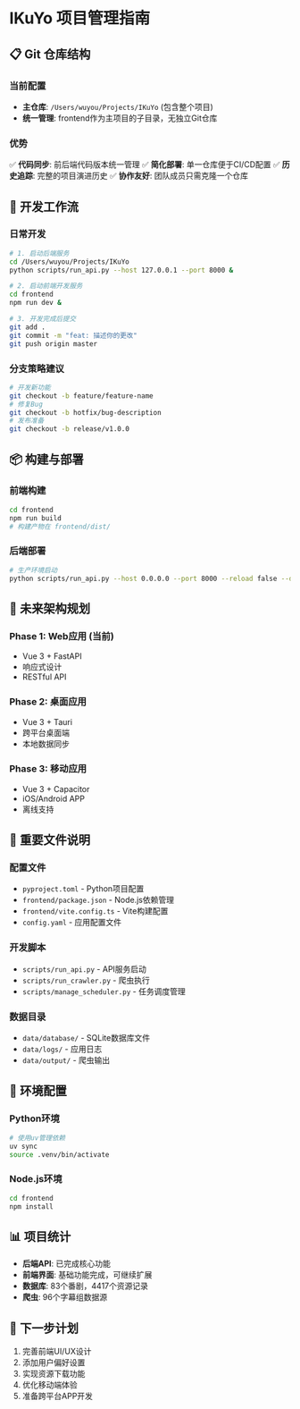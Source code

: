 # IKuYo 项目管理指南

## 📋 Git 仓库结构

### 当前配置
- **主仓库**: `/Users/wuyou/Projects/IKuYo` (包含整个项目)
- **统一管理**: frontend作为主项目的子目录，无独立Git仓库

### 优势
✅ **代码同步**: 前后端代码版本统一管理
✅ **简化部署**: 单一仓库便于CI/CD配置
✅ **历史追踪**: 完整的项目演进历史
✅ **协作友好**: 团队成员只需克隆一个仓库

## 🚀 开发工作流

### 日常开发
```bash
# 1. 启动后端服务
cd /Users/wuyou/Projects/IKuYo
python scripts/run_api.py --host 127.0.0.1 --port 8000 &

# 2. 启动前端开发服务
cd frontend
npm run dev &

# 3. 开发完成后提交
git add .
git commit -m "feat: 描述你的更改"
git push origin master
```

### 分支策略建议
```bash
# 开发新功能
git checkout -b feature/feature-name
# 修复Bug
git checkout -b hotfix/bug-description
# 发布准备
git checkout -b release/v1.0.0
```

## 📦 构建与部署

### 前端构建
```bash
cd frontend
npm run build
# 构建产物在 frontend/dist/
```

### 后端部署
```bash
# 生产环境启动
python scripts/run_api.py --host 0.0.0.0 --port 8000 --reload false --debug false
```

## 🎯 未来架构规划

### Phase 1: Web应用 (当前)
- Vue 3 + FastAPI
- 响应式设计
- RESTful API

### Phase 2: 桌面应用
- Vue 3 + Tauri
- 跨平台桌面端
- 本地数据同步

### Phase 3: 移动应用
- Vue 3 + Capacitor
- iOS/Android APP
- 离线支持

## 📁 重要文件说明

### 配置文件
- `pyproject.toml` - Python项目配置
- `frontend/package.json` - Node.js依赖管理
- `frontend/vite.config.ts` - Vite构建配置
- `config.yaml` - 应用配置文件

### 开发脚本
- `scripts/run_api.py` - API服务启动
- `scripts/run_crawler.py` - 爬虫执行
- `scripts/manage_scheduler.py` - 任务调度管理

### 数据目录
- `data/database/` - SQLite数据库文件
- `data/logs/` - 应用日志
- `data/output/` - 爬虫输出

## 🔧 环境配置

### Python环境
```bash
# 使用uv管理依赖
uv sync
source .venv/bin/activate
```

### Node.js环境
```bash
cd frontend
npm install
```

## 📊 项目统计
- **后端API**: 已完成核心功能
- **前端界面**: 基础功能完成，可继续扩展
- **数据库**: 83个番剧，4417个资源记录
- **爬虫**: 96个字幕组数据源

## 🎯 下一步计划
1. 完善前端UI/UX设计
2. 添加用户偏好设置
3. 实现资源下载功能
4. 优化移动端体验
5. 准备跨平台APP开发
